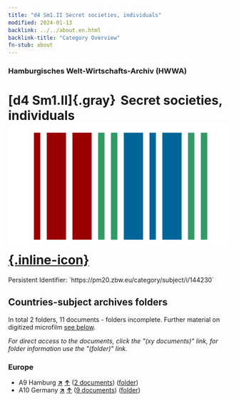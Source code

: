 ```yaml
---
title: "d4 Sm1.II Secret societies, individuals"
modified: 2024-01-13
backlink: ../../about.en.html
backlink-title: "Category Overview"
fn-stub: about
---
```


### Hamburgisches Welt-Wirtschafts-Archiv (HWWA)

# [d4 Sm1.II]{.gray}&#8201; Secret societies, individuals &#160; [![Wikidata](/images/Wikidata-logo.svg "Wikidata"){.inline-icon}](http://www.wikidata.org/entity/Q104699255)

<div class="hint">Persistent Identifier: `https://pm20.zbw.eu/category/subject/i/144230`</div>







## Countries-subject archives folders







In total 2 folders, 11 documents - folders incomplete. Further material on digitized microfilm [see below](#filmsections).

_For direct access to the documents, click the "(xy documents)" link, for folder information use the "(folder)" link._



### Europe

- A9 Hamburg [**&nearr;**](../../../geo/i/140905/about.en.html "Hamburg (all folders)") [**&uarr;**](../../../geo/about.en.html#A9 "Country category system") (<a href="https://pm20.zbw.eu/iiifview/folder/sh/140905,144230" title="about: Hamburg : Secret societies, individuals" target="_blank">2 documents</a>) ([folder](../../../../folder/sh/1409xx/140905/1442xx/144230/about.en.html))
- A10 Germany [**&nearr;**](../../../geo/i/126128/about.en.html "Germany (all folders)") [**&uarr;**](../../../geo/about.en.html#A10 "Country category system") (<a href="https://pm20.zbw.eu/iiifview/folder/sh/126128,144230" title="about: Germany : Secret societies, individuals" target="_blank">9 documents</a>) ([folder](../../../../folder/sh/1261xx/126128/1442xx/144230/about.en.html))



<a id="filmsections" />













